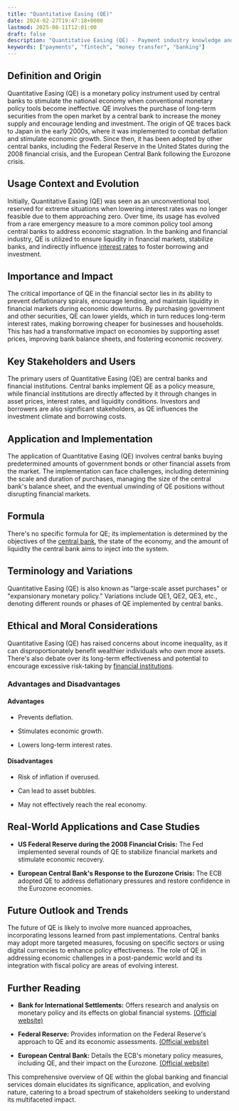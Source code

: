 ```yaml
---
title: "Quantitative Easing (QE)"
date: 2024-02-27T19:47:18+0000
lastmod: 2025-08-11T12:01:00
draft: false
description: "Quantitative Easing (QE) - Payment industry knowledge and insights"
keywords: ["payments", "fintech", "money transfer", "banking"]
---
```


## Definition and Origin

Quantitative Easing (QE) is a monetary policy instrument used by central banks to stimulate the national economy when conventional monetary policy tools become ineffective. QE involves the purchase of long-term securities from the open market by a central bank to increase the money supply and encourage lending and investment. The origin of QE traces back to Japan in the early 2000s, where it was implemented to combat deflation and stimulate economic growth. Since then, it has been adopted by other central banks, including the Federal Reserve in the United States during the 2008 financial crisis, and the European Central Bank following the Eurozone crisis.

## Usage Context and Evolution

Initially, Quantitative Easing (QE) was seen as an unconventional tool, reserved for extreme situations when lowering interest rates was no longer feasible due to them approaching zero. Over time, its usage has evolved from a rare emergency measure to a more common policy tool among central banks to address economic stagnation. In the banking and financial industry, QE is utilized to ensure liquidity in financial markets, stabilize banks, and indirectly influence [interest rates](https://faisalkhanllc.xyz/resources/payments-wiki/i/interest/interest-rates/) to foster borrowing and investment.

## Importance and Impact

The critical importance of QE in the financial sector lies in its ability to prevent deflationary spirals, encourage lending, and maintain liquidity in financial markets during economic downturns. By purchasing government and other securities, QE can lower yields, which in turn reduces long-term interest rates, making borrowing cheaper for businesses and households. This has had a transformative impact on economies by supporting asset prices, improving bank balance sheets, and fostering economic recovery.

## Key Stakeholders and Users

The primary users of Quantitative Easing (QE) are central banks and financial institutions. Central banks implement QE as a policy measure, while financial institutions are directly affected by it through changes in asset prices, interest rates, and liquidity conditions. Investors and borrowers are also significant stakeholders, as QE influences the investment climate and borrowing costs.

## Application and Implementation

The application of Quantitative Easing (QE) involves central banks buying predetermined amounts of government bonds or other financial assets from the market. The implementation can face challenges, including determining the scale and duration of purchases, managing the size of the central bank's balance sheet, and the eventual unwinding of QE positions without disrupting financial markets.

## Formula

There's no specific formula for QE; its implementation is determined by the objectives of the [central bank](https://faisalkhanllc.xyz/resources/payments-wiki/c/central-banks/), the state of the economy, and the amount of liquidity the central bank aims to inject into the system.

## Terminology and Variations

Quantitative Easing (QE) is also known as "large-scale asset purchases" or "expansionary monetary policy." Variations include QE1, QE2, QE3, etc., denoting different rounds or phases of QE implemented by central banks.

## Ethical and Moral Considerations

Quantitative Easing (QE) has raised concerns about income inequality, as it can disproportionately benefit wealthier individuals who own more assets. There's also debate over its long-term effectiveness and potential to encourage excessive risk-taking by [financial institutions](https://faisalkhanllc.xyz/resources/payments-wiki/f/financial-institution-fi/).

### Advantages and Disadvantages

#### Advantages

- Prevents deflation.

- Stimulates economic growth.

- Lowers long-term interest rates.

#### Disadvantages

- Risk of inflation if overused.

- Can lead to asset bubbles.

- May not effectively reach the real economy.

## Real-World Applications and Case Studies

- **US Federal Reserve during the 2008 Financial Crisis:** The Fed implemented several rounds of QE to stabilize financial markets and stimulate economic recovery.

- **European Central Bank's Response to the Eurozone Crisis:** The ECB adopted QE to address deflationary pressures and restore confidence in the Eurozone economies.

## Future Outlook and Trends

The future of QE is likely to involve more nuanced approaches, incorporating lessons learned from past implementations. Central banks may adopt more targeted measures, focusing on specific sectors or using digital currencies to enhance policy effectiveness. The role of QE in addressing economic challenges in a post-pandemic world and its integration with fiscal policy are areas of evolving interest.

## Further Reading

- **Bank for International Settlements:** Offers research and analysis on monetary policy and its effects on global financial systems. [(Official website)](https://www.bis.org)

- **Federal Reserve:** Provides information on the Federal Reserve's approach to QE and its economic assessments. [(Official website)](https://www.federalreserve.gov)

- **European Central Bank:** Details the ECB's monetary policy measures, including QE, and their impact on the Eurozone. [(Official website)](https://www.ecb.europa.eu)

This comprehensive overview of QE within the global banking and financial services domain elucidates its significance, application, and evolving nature, catering to a broad spectrum of stakeholders seeking to understand its multifaceted impact.
